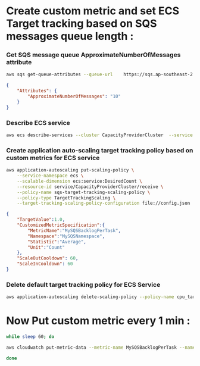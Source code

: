 # Create custom metric and set ECS Target tracking based on SQS messages queue length : 

### Get SQS message queue ApproximateNumberOfMessages attribute 
```bash
aws sqs get-queue-attributes --queue-url 	https://sqs.ap-southeast-2.amazonaws.com/064250592128/SQS4ECS --attribute-names ApproximateNumberOfMessages
```

```json
{
    "Attributes": {
        "ApproximateNumberOfMessages": "10"
    }
}
```

###  Describe ECS service
```bash
aws ecs describe-services --cluster CapacityProviderCluster  --service receive
```

### Create application auto-scaling target tracking policy based on custom metrics for ECS service
```bash
aws application-autoscaling put-scaling-policy \
    --service-namespace ecs \
    --scalable-dimension ecs:service:DesiredCount \
    --resource-id service/CapacityProviderCluster/receive \
    --policy-name sqs-target-tracking-scaling-policy \
    --policy-type TargetTrackingScaling \
    --target-tracking-scaling-policy-configuration file://config.json
```

```json
{
    "TargetValue":1.0,
    "CustomizedMetricSpecification":{
        "MetricName":"MySQSBacklogPerTask",
        "Namespace":"MySQSNamespace",
        "Statistic":"Average",
        "Unit":"Count"
    },
    "ScaleOutCooldown": 60,
    "ScaleInCooldown": 60
}
```

### Delete default target tracking policy for ECS Service 
```bash
aws application-autoscaling delete-scaling-policy --policy-name cpu_target --scalable-dimension ecs:service:DesiredCount --resource-id service/CapacityProviderCluster/receive --service-namespace ecs
```

# Now Put custom metric every 1 min : 
```bash
while sleep 60; do 

aws cloudwatch put-metric-data --metric-name MySQSBacklogPerTask --namespace MySQSNamespace --unit Count --value $(aws sqs get-queue-attributes --queue-url https://sqs.ap-southeast-2.amazonaws.com/064250592128/SQS4ECS --attribute-names ApproximateNumberOfMessages --query 'Attributes.ApproximateNumberOfMessages' --output text);

done
```
